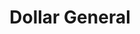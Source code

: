 ---
title: "Dollar General"
url: /north-wilkesboro/dollar-general-statesville-road/
shop: Kramladen
---